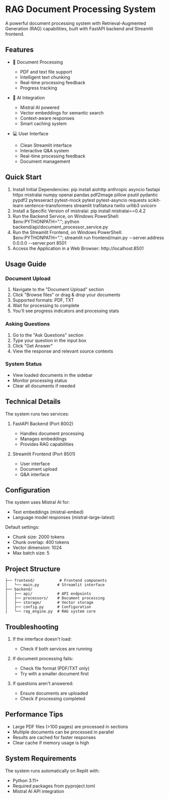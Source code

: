 # RAG Document Processing System

A powerful document processing system with Retrieval-Augmented Generation (RAG) capabilities, built with FastAPI backend and Streamlit frontend.

## Features

- 📄 Document Processing
  - PDF and text file support
  - Intelligent text chunking
  - Real-time processing feedback
  - Progress tracking

- 🤖 AI Integration
  - Mistral AI powered
  - Vector embeddings for semantic search
  - Context-aware responses
  - Smart caching system

- 💻 User Interface
  - Clean Streamlit interface
  - Interactive Q&A system
  - Real-time processing feedback
  - Document management

## Quick Start

1. Install Initial Dependencies:
pip install aiohttp anthropic asyncio fastapi httpx mistralai numpy openai pandas pdf2image pillow psutil pydantic pypdf2 pytesseract pytest-mock pytest pytest-asyncio requests scikit-learn sentence-transformers streamlit trafilatura twilio urllib3 uvicorn
2. Install a Specific Version of mistralai:
pip install mistralai==0.4.2
3. Run the Backend Service, on Windows PowerShell:
$env:PYTHONPATH="."; python backend/api/document_processor_service.py
4. Run the Streamlit Frontend, on Windows PowerShell:
$env:PYTHONPATH="."; streamlit run frontend/main.py --server.address 0.0.0.0 --server.port 8501
5. Access the Application in a Web Browser:
http://localhost:8501

## Usage Guide

### Document Upload
1. Navigate to the "Document Upload" section
2. Click "Browse files" or drag & drop your documents
3. Supported formats: PDF, TXT
4. Wait for processing to complete
5. You'll see progress indicators and processing stats

### Asking Questions
1. Go to the "Ask Questions" section
2. Type your question in the input box
3. Click "Get Answer"
4. View the response and relevant source contexts

### System Status
- View loaded documents in the sidebar
- Monitor processing status
- Clear all documents if needed

## Technical Details

The system runs two services:

1. FastAPI Backend (Port 8002)
   - Handles document processing
   - Manages embeddings
   - Provides RAG capabilities

2. Streamlit Frontend (Port 8501)
   - User interface
   - Document upload
   - Q&A interface

## Configuration

The system uses Mistral AI for:
- Text embeddings (mistral-embed)
- Language model responses (mistral-large-latest)

Default settings:
- Chunk size: 2000 tokens
- Chunk overlap: 400 tokens
- Vector dimension: 1024
- Max batch size: 5

## Project Structure
```
├── frontend/           # Frontend components
│   └── main.py        # Streamlit interface
├── backend/           
│   ├── api/           # API endpoints
│   ├── processors/    # Document processing
│   ├── storage/       # Vector storage
│   ├── config.py      # Configuration
│   └── rag_engine.py  # RAG system core
```

## Troubleshooting

1. If the interface doesn't load:
   - Check if both services are running

2. If document processing fails:
   - Check file format (PDF/TXT only)
   - Try with a smaller document first

3. If questions aren't answered:
   - Ensure documents are uploaded
   - Check if processing completed

## Performance Tips

- Large PDF files (>100 pages) are processed in sections
- Multiple documents can be processed in parallel
- Results are cached for faster responses
- Clear cache if memory usage is high

## System Requirements

The system runs automatically on Replit with:
- Python 3.11+
- Required packages from pyproject.toml
- Mistral AI API integration
